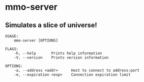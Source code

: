 # mmo-server
## Simulates a slice of universe!

```
USAGE:
    mmo-server [OPTIONS]

FLAGS:
    -h, --help       Prints help information
    -V, --version    Prints version information

OPTIONS:
    -a, --address <addr>      Host to connect to address:port
    -e, --expiration <exp>    Connection expiration limit
```